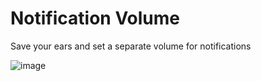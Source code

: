 # Notification Volume

Save your ears and set a separate volume for notifications

![image](https://github.com/philipbry/bd-plugins/assets/81459908/6b8428b9-90f1-45b6-b1b1-dde95dd2714d)
